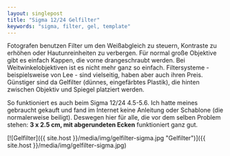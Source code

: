 ```yaml
---
layout: singlepost
title: "Sigma 12/24 Gelfilter"
keywords: "sigma, filter, gel, template"
---
```


Fotografen benutzen Filter um den Weißabgleich zu steuern, Kontraste zu erhöhen oder Hautunreinheiten zu verbergen. Für normal große Objektive gibt es einfach Kappen, die vorne drangeschraubt werden. Bei Weitwinkelobjektiven ist es nicht mehr ganz so einfach. Filtersysteme - beispielsweise von Lee - sind vielseitig, haben aber auch ihren Preis. Günstiger sind da Gelfilter (dünnes, eingefärbtes Plastik), die hinten zwischen Objektiv und Spiegel platziert werden.

So funktioniert es auch beim Sigma 12/24 4.5-5.6. Ich hatte meines gebraucht gekauft und fand im Internet keine Anleitung oder Schablone (die normalerweise beiligt). Deswegen hier für alle, die vor dem selben Problem stehen: **3 x 2.5 cm, mit abgerundeten Ecken** funktioniert ganz gut.

[![Gelfilter]({{ site.host }}/media/img/gelfilter-sigma.jpg "Gelfilter")]({{ site.host }}/media/img/gelfilter-sigma.jpg)